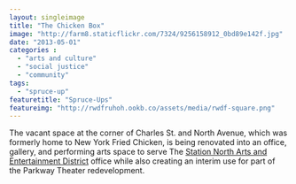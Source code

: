 ```yaml
---
layout: singleimage
title: "The Chicken Box"
image: "http://farm8.staticflickr.com/7324/9256158912_0bd89e142f.jpg"
date: "2013-05-01"
categories :
  - "arts and culture"
  - "social justice"
  - "community"
tags:
  - "spruce-up"
featuretitle: "Spruce-Ups"
featureimg: "http://rwdfruhoh.ookb.co/assets/media/rwdf-square.png"
---
```


The vacant space at the corner of Charles St. and North Avenue, which was formerly home to New York Fried Chicken, is being renovated into an office, gallery, and performing arts space to serve The [Station North Arts and Entertainment District][SNAED] office while also creating an interim use for part of the Parkway Theater redevelopment.

[SNAED]: http://www.stationnorth.org/

